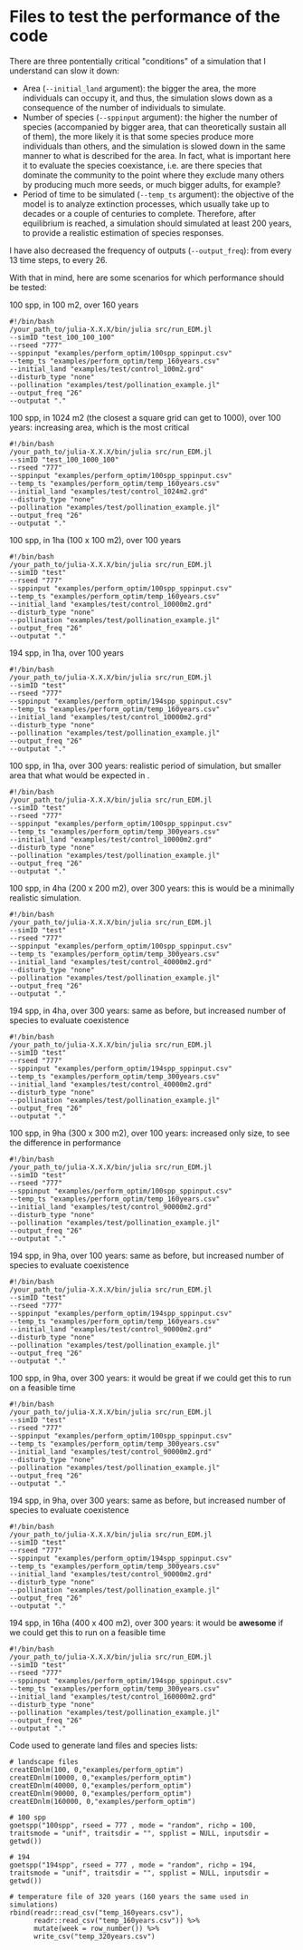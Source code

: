 # Files to test the performance of the code

There are three pontentially critical "conditions" of a simulation that I understand can slow it down:

- Area (`--initial_land` argument): the bigger the area, the more individuals can occupy it, and thus, the simulation slows down as a consequence of the number of individuals to simulate.
- Number of species  (`--sppinput` argument): the higher the number of species (accompanied by bigger area, that can theoretically sustain all of them), the more likely it is that some species produce more individuals than others, and the simulation is slowed down in the same manner to what is described for the area. In fact, what is important here it to evaluate the species coexistance, i.e. are there species that dominate the community to the point where they exclude many others by producing much more seeds, or much bigger adults, for example?
- Period of time to be simulated (`--temp_ts` argument): the objective of the model is to analyze extinction processes, which usually take up to decades or a couple of centuries to complete. Therefore, after equilibrium is reached, a simulation should simulated at least 200 years, to provide a realistic estimation of species responses.

I have also decreased the frequency of outputs (`--output_freq`): from every 13 time steps, to every 26.

With that in mind, here are some scenarios for which performance should be tested:

100 spp, in 100 m2, over 160 years
```
#!/bin/bash
/your_path_to/julia-X.X.X/bin/julia src/run_EDM.jl 
--simID "test_100_100_100" 
--rseed "777" 
--sppinput "examples/perform_optim/100spp_sppinput.csv" 
--temp_ts "examples/perform_optim/temp_160years.csv" 
--initial_land "examples/test/control_100m2.grd" 
--disturb_type "none" 
--pollination "examples/test/pollination_example.jl" 
--output_freq "26" 
--outputat "."
```

100 spp, in 1024 m2 (the closest a square grid can get to 1000), over 100 years: increasing area, which is the most critical

```
#!/bin/bash
/your_path_to/julia-X.X.X/bin/julia src/run_EDM.jl 
--simID "test_100_1000_100" 
--rseed "777" 
--sppinput "examples/perform_optim/100spp_sppinput.csv" 
--temp_ts "examples/perform_optim/temp_160years.csv" 
--initial_land "examples/test/control_1024m2.grd"
--disturb_type "none" 
--pollination "examples/test/pollination_example.jl" 
--output_freq "26" 
--outputat "."
```

100 spp, in 1ha (100 x 100 m2), over 100 years
```
#!/bin/bash
/your_path_to/julia-X.X.X/bin/julia src/run_EDM.jl 
--simID "test" 
--rseed "777" 
--sppinput "examples/perform_optim/100spp_sppinput.csv" 
--temp_ts "examples/perform_optim/temp_160years.csv" 
--initial_land "examples/test/control_10000m2.grd"
--disturb_type "none" 
--pollination "examples/test/pollination_example.jl" 
--output_freq "26" 
--outputat "."
```

194 spp, in 1ha, over 100 years
```
#!/bin/bash
/your_path_to/julia-X.X.X/bin/julia src/run_EDM.jl 
--simID "test" 
--rseed "777" 
--sppinput "examples/perform_optim/194spp_sppinput.csv" 
--temp_ts "examples/perform_optim/temp_160years.csv" 
--initial_land "examples/test/control_10000m2.grd"
--disturb_type "none" 
--pollination "examples/test/pollination_example.jl" 
--output_freq "26" 
--outputat "."
```

100 spp, in 1ha, over 300 years: realistic period of simulation, but smaller area that what would be expected in .
```
#!/bin/bash
/your_path_to/julia-X.X.X/bin/julia src/run_EDM.jl 
--simID "test" 
--rseed "777" 
--sppinput "examples/perform_optim/100spp_sppinput.csv" 
--temp_ts "examples/perform_optim/temp_300years.csv" 
--initial_land "examples/test/control_10000m2.grd"
--disturb_type "none" 
--pollination "examples/test/pollination_example.jl" 
--output_freq "26" 
--outputat "."
```

100 spp, in 4ha (200 x 200 m2), over 300 years: this is would be a minimally realistic simulation.

```
#!/bin/bash
/your_path_to/julia-X.X.X/bin/julia src/run_EDM.jl 
--simID "test" 
--rseed "777" 
--sppinput "examples/perform_optim/100spp_sppinput.csv" 
--temp_ts "examples/perform_optim/temp_300years.csv" 
--initial_land "examples/test/control_40000m2.grd"
--disturb_type "none" 
--pollination "examples/test/pollination_example.jl" 
--output_freq "26" 
--outputat "."
```

194 spp, in 4ha, over 300 years: same as before, but increased number of species to evaluate coexistence

```
#!/bin/bash
/your_path_to/julia-X.X.X/bin/julia src/run_EDM.jl 
--simID "test" 
--rseed "777" 
--sppinput "examples/perform_optim/194spp_sppinput.csv" 
--temp_ts "examples/perform_optim/temp_300years.csv" 
--initial_land "examples/test/control_40000m2.grd"
--disturb_type "none" 
--pollination "examples/test/pollination_example.jl" 
--output_freq "26" 
--outputat "."
```

100 spp, in 9ha (300 x 300 m2), over 100 years: increased only size, to see the difference in performance
```
#!/bin/bash
/your_path_to/julia-X.X.X/bin/julia src/run_EDM.jl 
--simID "test" 
--rseed "777" 
--sppinput "examples/perform_optim/100spp_sppinput.csv" 
--temp_ts "examples/perform_optim/temp_160years.csv" 
--initial_land "examples/test/control_90000m2.grd"
--disturb_type "none" 
--pollination "examples/test/pollination_example.jl" 
--output_freq "26" 
--outputat "."
```

194 spp, in 9ha, over 100 years: same as before, but increased number of species to evaluate coexistence
```
#!/bin/bash
/your_path_to/julia-X.X.X/bin/julia src/run_EDM.jl 
--simID "test" 
--rseed "777" 
--sppinput "examples/perform_optim/194spp_sppinput.csv" 
--temp_ts "examples/perform_optim/temp_160years.csv" 
--initial_land "examples/test/control_90000m2.grd"
--disturb_type "none" 
--pollination "examples/test/pollination_example.jl" 
--output_freq "26" 
--outputat "."
```

100 spp, in 9ha, over 300 years: it would be great if we could get this to run on a feasible time
```
#!/bin/bash
/your_path_to/julia-X.X.X/bin/julia src/run_EDM.jl 
--simID "test" 
--rseed "777" 
--sppinput "examples/perform_optim/100spp_sppinput.csv" 
--temp_ts "examples/perform_optim/temp_300years.csv" 
--initial_land "examples/test/control_90000m2.grd"
--disturb_type "none" 
--pollination "examples/test/pollination_example.jl" 
--output_freq "26" 
--outputat "."
```

194 spp, in 9ha, over 300 years: same as before, but increased number of species to evaluate coexistence
```
#!/bin/bash
/your_path_to/julia-X.X.X/bin/julia src/run_EDM.jl 
--simID "test" 
--rseed "777" 
--sppinput "examples/perform_optim/194spp_sppinput.csv" 
--temp_ts "examples/perform_optim/temp_300years.csv" 
--initial_land "examples/test/control_90000m2.grd"
--disturb_type "none" 
--pollination "examples/test/pollination_example.jl" 
--output_freq "26" 
--outputat "."
```

194 spp, in 16ha (400 x 400 m2), over 300 years: it would be **awesome** if we could get this to run on a feasible time
```
#!/bin/bash
/your_path_to/julia-X.X.X/bin/julia src/run_EDM.jl 
--simID "test" 
--rseed "777" 
--sppinput "examples/perform_optim/194spp_sppinput.csv" 
--temp_ts "examples/perform_optim/temp_300years.csv" 
--initial_land "examples/test/control_160000m2.grd"
--disturb_type "none" 
--pollination "examples/test/pollination_example.jl" 
--output_freq "26" 
--outputat "."
```

Code used to generate land files and species lists:
```
# landscape files
creatEDnlm(100, 0,"examples/perform_optim")
creatEDnlm(10000, 0,"examples/perform_optim")
creatEDnlm(40000, 0,"examples/perform_optim")
creatEDnlm(90000, 0,"examples/perform_optim")
creatEDnlm(160000, 0,"examples/perform_optim")

# 100 spp
goetspp("100spp", rseed = 777 , mode = "random", richp = 100, traitsmode = "unif", traitsdir = "", spplist = NULL, inputsdir = getwd())

# 194
goetspp("194spp", rseed = 777 , mode = "random", richp = 194, traitsmode = "unif", traitsdir = "", spplist = NULL, inputsdir = getwd())

# temperature file of 320 years (160 years the same used in simulations)
rbind(readr::read_csv("temp_160years.csv"), 
      readr::read_csv("temp_160years.csv")) %>% 
	  mutate(week = row_number()) %>%
	  write_csv("temp_320years.csv")
```
